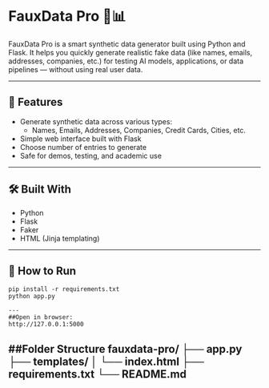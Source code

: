 # FauxData Pro 🧪📊

FauxData Pro is a smart synthetic data generator built using Python and Flask. It helps you quickly generate realistic fake data (like names, emails, addresses, companies, etc.) for testing AI models, applications, or data pipelines — without using real user data.

---

## 🚀 Features

- Generate synthetic data across various types:
  - Names, Emails, Addresses, Companies, Credit Cards, Cities, etc.
- Simple web interface built with Flask
- Choose number of entries to generate
- Safe for demos, testing, and academic use

---

## 🛠️ Built With

- Python
- Flask
- Faker
- HTML (Jinja templating)

---

## 📸 How to Run

```
pip install -r requirements.txt
python app.py

---
##Open in browser:
http://127.0.0.1:5000
```
##Folder Structure
fauxdata-pro/
├── app.py
├── templates/
│   └── index.html
├── requirements.txt
└── README.md
---

